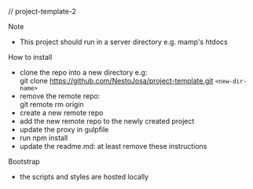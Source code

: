 // project-template-2

Note
- This project should run in a server directory e.g. mamp's htdocs

How to install
- clone the repo into a new directory e.g:  
git clone https://github.com/NestoJosa/project-template.git `<new-dir-name>`
- remove the remote repo:   
git remote rm origin
- create a new remote repo
- add the new remote repo to the newly created project
- update the proxy in gulpfile
- run npm install
- update the readme.md: at least remove these instructions

Bootstrap
- the scripts and styles are hosted locally